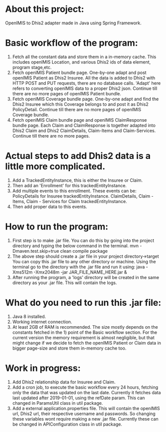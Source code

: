 # About this project:
OpenIMIS to Dhis2 adapter made in Java using Spring Framework. 


# Basic workflow of the program:
1) Fetch all the constant data and store them in a in-memory cache. This includes openIMIS Location,
and various Dhis2 ids of data element, program stage,etc.
2) Fetch openIMIS Patient bundle page. One-by-one adapt and post openIMIS Patient as Dhis2 Insuree. All the data is added to Dhis2 with HTTP POST and PUT requests, there are no database calls. 'Adapt' here refers to converting openIMIS data to a proper Dhis2 json.
Continue till there are no more pages of openIMIS Patient bundle.
3) Fetch openIMIS Coverage bundle page. One-by-one adapt and find the Dhis2 Insuree which this Coverage belongs to and post it as Dhis2 PolicyDetail. Continue till there are no more pages of openIMIS Coverage bundle.
4) Fetch openIMIS Claim bundle page and openIMIS ClaimResponse bundle page. Each Claim and ClaimResponse is together adapted into Dhis2 Claim and Dhis2 ClaimDetails, Claim-Items and Claim-Services. Continue till there are no more pages.

# Actual steps to add Dhis2 data is a little more complicated.
1) Add a TrackedEntityInstance, this is either the Insuree or Claim.
2) Then add an 'Enrollment' for this trackedEntityInstance.
3) Add multiple events to this enrollment. 
These events can be: 
	PolicyDetails for Insuree trackedEntityInstance. 
	ClaimDetails, Claim - Items, Claim - Services for Claim trackedEntityInstance.
4) Then add proper data to this events.


# How to run the program:
1) First step is to make .jar file.
You can do this by going into the project directory and typing the below command in the terminal.
mvn -Dmaven.test.skip=true clean compile package
2) The above step should create a .jar file in your project directory->target
You can copy this .jar file to any other directory or machine.
Using the terminal go to the directory with the .jar file and run it using:
java -Xms512m -Xmx2048m -jar JAR_FILE_NAME_HERE.jar &
3) After running the program, a 'logs' directory will be created in the same directory as your .jar file.
This will contain the logs.


# What do you need to run this .jar file:
1) Java 8 installed. 
2) Working internet connection.
3) At least 2GB of RAM is recommended. The size mostly depends on the constants fetched in the 1) point of the Basic workflow section.
For the current version the memory requirement is almost negligible, but that might change if we decide to fetch the openIMIS Patient or Claim data in bigger page-size and store them in-memory cache too.

# Work in progress:
1) Add Dhis2 relationship data for Insuree and Claim.
2) Add a cron job, to execute the basic workflow every 24 hours, fetching only the data that was updated on the last date. Currently it fetches data last updated after 2019-01-01, using the refDate param. This can changed in ParamsUtil class in util package.
3) Add a external application.properties file. This will contain the openIMIS url, Dhis2 url, their respective username and passwords. So changing these variables wont require making a new .jar file. Currently these can be changed in APIConfiguration class in util package.

